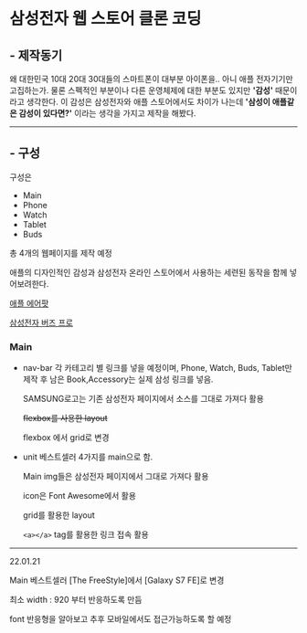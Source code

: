 <!-- Heading -->

# 삼성전자 웹 스토어 클론 코딩

## **- 제작동기**

왜 대한민국 10대 20대 30대들의 스마트폰이 대부분 아이폰을.. 아니 애플 전자기기만 고집하는가. 물론 스펙적인 부분이나 다른 운영체제에 대한 부분도 있지만 **'감성'** 때문이라고 생각한다. 이 감성은 삼성전자와 애플 스토어에서도 차이가 나는데 **'삼성이 애플같은 감성이 있다면?'** 이라는 생각을 가지고 제작을 해봤다.

<hr/>

## **- 구성**

구성은

<!-- Boolet list -->

- Main
- Phone
- Watch
- Tablet
- Buds

총 4개의 웹페이지를 제작 예정

<!-- Link -->

애플의 디자인적인 감성과 삼성전자 온라인 스토어에서 사용하는 세련된 동작을 함께 넣어보려한다.

[애플 에어팟](https://www.apple.com/kr/airpods-3rd-generation/)

[삼성전자 버즈 프로](https://www.samsung.com/sec/buds/galaxy-buds-pro-r190/SM-R190NZWAKOO/)

### Main

- nav-bar
  각 카테고리 별 링크를 넣을 예정이며, Phone, Watch, Buds, Tablet만 제작 후 남은 Book,Accessory는 실제 삼성 링크를 넣음.

  SAMSUNG로고는 기존 삼성전자 페이지에서 소스를 그대로 가져다 활용

  ~~flexbox를 사용한 layout~~

  flexbox 에서 grid로 변경

- unit
  베스트셀러 4가지를 main으로 함.

  Main img들은 삼성전자 페이지에서 그대로 가져다 활용

  icon은 Font Awesome에서 활용

  grid를 활용한 layout

  `<a></a>` tag를 활용한 링크 접속 활용

---

22.01.21

Main 베스트셀러 [The FreeStyle]에서 [Galaxy S7 FE]로 변경

최소 width : 920 부터 반응하도록 만듬

font 반응형을 알아보고 추후 모바일에서도 접근가능하도록 할 예정
